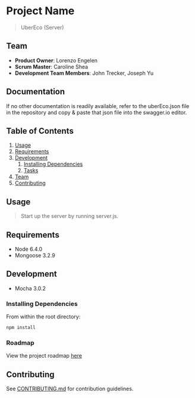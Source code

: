 # Project Name

> UberEco (Server)

## Team

  - __Product Owner__: Lorenzo Engelen
  - __Scrum Master__: Caroline Shea
  - __Development Team Members__: John Trecker, Joseph Yu

## Documentation

If no other documentation is readily available, refer to the uberEco.json file in the 
repository and copy & paste that json file into the swagger.io editor.

## Table of Contents

1. [Usage](#Usage)
1. [Requirements](#requirements)
1. [Development](#development)
    1. [Installing Dependencies](#installing-dependencies)
    1. [Tasks](#tasks)
1. [Team](#team)
1. [Contributing](#contributing)

## Usage

> Start up the server by running server.js.

## Requirements

- Node 6.4.0
- Mongoose 3.2.9

## Development

- Mocha 3.0.2

### Installing Dependencies

From within the root directory:

```sh
npm install
```

### Roadmap

View the project roadmap [here](LINK_TO_PROJECT_ISSUES)


## Contributing

See [CONTRIBUTING.md](CONTRIBUTING.md) for contribution guidelines.
